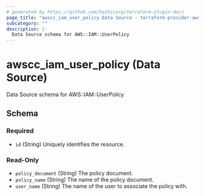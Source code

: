 ```yaml
---
# generated by https://github.com/hashicorp/terraform-plugin-docs
page_title: "awscc_iam_user_policy Data Source - terraform-provider-awscc"
subcategory: ""
description: |-
  Data Source schema for AWS::IAM::UserPolicy
---
```


# awscc_iam_user_policy (Data Source)

Data Source schema for AWS::IAM::UserPolicy



<!-- schema generated by tfplugindocs -->
## Schema

### Required

- `id` (String) Uniquely identifies the resource.

### Read-Only

- `policy_document` (String) The policy document.
- `policy_name` (String) The name of the policy document.
- `user_name` (String) The name of the user to associate the policy with.

